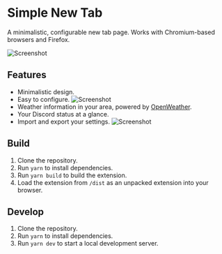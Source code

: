 # Simple New Tab

A minimalistic, configurable new tab page. Works with Chromium-based browsers and Firefox.

![Screenshot](https://cdn.dan.onl/22/09/04579--2022-09-30--01-26-33.png)

## Features

-   Minimalistic design.
-   Easy to configure.
    ![Screenshot](https://cdn.dan.onl/22/09/04580--2022-09-30--01-29-59.png)
-   Weather information in your area, powered by [OpenWeather](https://openweathermap.org/).
-   Your Discord status at a glance.
-   Import and export your settings.
    ![Screenshot](https://cdn.dan.onl/22/09/04581--2022-09-30--01-33-03.png)

## Build

1.  Clone the repository.
2.  Run `yarn` to install dependencies.
3.  Run `yarn build` to build the extension.
4.  Load the extension from `/dist` as an unpacked extension into your browser.

## Develop

1.  Clone the repository.
2.  Run `yarn` to install dependencies.
3.  Run `yarn dev` to start a local development server.

